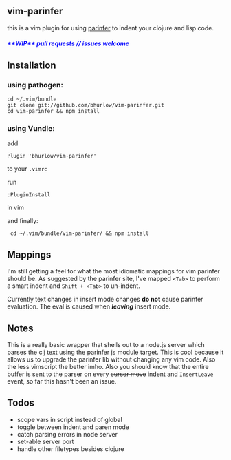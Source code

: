 ## vim-parinfer

this is a vim plugin for using [parinfer](https://shaunlebron.github.io/parinfer/) to indent your clojure and lisp code.

<h5 style="color: blue;"> **WIP** pull requests // issues welcome </h5>

## Installation 

### using pathogen: 

```
cd ~/.vim/bundle
git clone git://github.com/bhurlow/vim-parinfer.git
cd vim-parinfer && npm install 
```
### using Vundle:

add 

```
Plugin 'bhurlow/vim-parinfer'
```

to your `.vimrc`

run
 
```
:PluginInstall
```
in vim
 
and finally:

```
 cd ~/.vim/bundle/vim-parinfer/ && npm install
```


## Mappings 

I'm still getting a feel for what the most idiomatic mappings for vim parinfer should be. As suggested by the parinfer site, I've mapped `<Tab>` to perform a smart indent and `Shift + <Tab>` to un-indent. 

Currently text changes in insert mode changes **do not** cause parinfer evaluation. The eval is caused when ***leaving*** insert mode. 

## Notes

This is a really basic wrapper that shells out to a node.js server which parses the clj text using the parinfer js module target. This is cool because it allows us to upgrade the parinfer lib without changing any vim code. Also the less vimscript the better imho. Also you should know that the entire buffer is sent to the parser on every ~~cursor move~~ indent and `InsertLeave` event, so far this hasn't been an issue.

## Todos

- scope vars in script instead of global 
- toggle between indent and paren mode
- catch parsing errors in node server
- set-able server port 
- handle other filetypes besides clojure 



